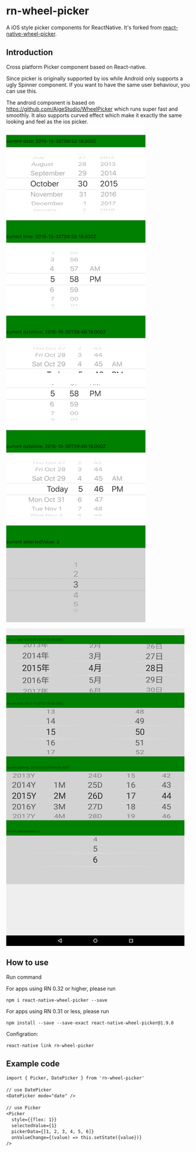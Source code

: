 # rn-wheel-picker

A iOS style picker components for ReactNative. It's forked from [react-native-wheel-picker](https://github.com/lesliesam/react-native-wheel-picker).

## Introduction
Cross platform Picker component based on React-native.

Since picker is originally supported by ios while Android only supports a ugly Spinner component. If you want to have the same user behaviour, you can use this.

The android component is based on https://github.com/AigeStudio/WheelPicker which runs super fast and smoothly. It also supports curved effect which make it exactly the same looking and feel as the ios picker.
![](screenshots/ios1.png)
![](screenshots/ios2.png)

![](screenshots/android.png)

## How to use

Run command

For apps using RN 0.32 or higher, please run

```
npm i react-native-wheel-picker --save
```

For apps using RN 0.31 or less, please run

```
npm install --save --save-exact react-native-wheel-picker@1.9.0
```

Configration:

```
react-native link rn-wheel-picker
```

## Example code

```
import { Picker, DatePicker } from 'rn-wheel-picker'

// use DatePicker
<DatePicker mode="date" />

// use Picker
<Picker
  style={{flex: 1}}
  selectedValue={1}
  pickerData={[1, 2, 3, 4, 5, 6]}
  onValueChange={(value) => this.setState({value})}
/>
```
